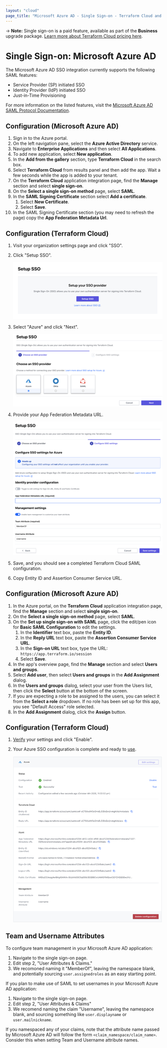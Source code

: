 ```yaml
---
layout: "cloud"
page_title: "Microsoft Azure AD - Single Sign-on - Terraform Cloud and Terraform Enterprise"
---
```


-> **Note:** Single sign-on is a paid feature, available as part of the **Business** upgrade package. [Learn more about Terraform Cloud pricing here](https://www.hashicorp.com/products/terraform/pricing/).

# Single Sign-on: Microsoft Azure AD

The Microsoft Azure AD SSO integration currently supports the following SAML features:

- Service Provider (SP) initiated SSO
- Identity Provider (IdP) initiated SSO
- Just-in-Time Provisioning

For more information on the listed features, visit the [Microsoft Azure AD SAML Protocol Documentation](https://docs.microsoft.com/en-us/azure/active-directory/develop/single-sign-on-saml-protocol).

## Configuration (Microsoft Azure AD)

1. Sign in to the Azure portal.
2. On the left navigation pane, select the **Azure Active Directory** service.
3. Navigate to **Enterprise Applications** and then select **All Applications**.
4. To add new application, select **New application**.
5. In the **Add from the gallery** section, type **Terraform Cloud** in the search box.
6. Select **Terraform Cloud** from results panel and then add the app. Wait a few seconds while the app is added to your tenant.
7. On the **Terraform Cloud** application integration page, find the **Manage** section and select **single sign-on**.
8. On the **Select a single sign-on method** page, select **SAML**.
9. In the **SAML Signing Certificate** section select **Add a certificate**.
    1. Select **New Certificate**.
    1. Select **Save**.
10. In the SAML Signing Certificate section (you may need to refresh the page) copy the **App Federation Metadata Url**.

## Configuration (Terraform Cloud)

1. Visit your organization settings page and click "SSO".

2. Click "Setup SSO".

    ![sso-setup](../images/sso/setup.png)

3. Select "Azure" and click "Next".

    ![sso-wizard-choose-provider-azure](../images/sso/wizard-choose-provider-azure.png)

4. Provide your App Federation Metadata URL.

    ![sso-wizard-configure-settings-azure](../images/sso/wizard-configure-settings-azure.png)

5. Save, and you should see a completed Terraform Cloud SAML configuration.

6. Copy Entity ID and Assertion Consumer Service URL.

## Configuration (Microsoft Azure AD)

1. In the Azure portal, on the **Terraform Cloud** application integration page, find the **Manage** section and select **single sign-on**.
2. On the **Select a single sign-on method** page, select **SAML**.
3. On the **Set up single sign-on with SAML** page, click the edit/pen icon for **Basic SAML Configuration** to edit the settings.
    1. In the **Identifier** text box, paste the **Entity ID**.
    2. In the **Reply URL** text box, paste the **Assertion Consumer Service URL**.
    3. In the **Sign-on URL** text box, type the URL: `https://app.terraform.io/session`
    4. Select **Save**.
4. In the app's overview page, find the **Manage** section and select **Users and groups**.
5. Select **Add user**, then select **Users and groups** in the **Add Assignment** dialog.
6. In the **Users and groups** dialog, select your user from the Users list, then click the **Select** button at the bottom of the screen.
7. If you are expecting a role to be assigned to the users, you can select it from the **Select a role** dropdown. If no role has been set up for this app, you see "Default Access" role selected.
8. In the **Add Assignment** dialog, click the **Assign** button.

## Configuration (Terraform Cloud)

1. [Verify](./testing.html) your settings and click "Enable".

2. Your Azure SSO configuration is complete and ready to [use](../single-sign-on.html#signing-in-with-sso).

    ![sso-settings](../images/sso/settings-azure.png)

## Team and Username Attributes

To configure team management in your Microsoft Azure AD application:
1. Navigate to the single sign-on page.
1. Edit step 2, "User Attributes & Claims."
1. We recomoned naming it "MemberOf", leaving the namespace blank, and potentially sourcing `user.assignedroles` as an easy starting point.

If you plan to make use of SAML to set usernames in your Microsoft Azure AD application:
1. Navigate to the single sign-on page.
1. Edit step 2, "User Attributes & Claims"
1. We recomend naming the claim "Username", leaving the namespace blank, and sourcing something like `user.displayname` or `user.mailnickname`.


If you namespaced any of your claims, note that the attribute name passed by Microsoft Azure AD will follow the form `<claim_namespace/claim_name>`. Consider this when setting Team and Username attribute names.
